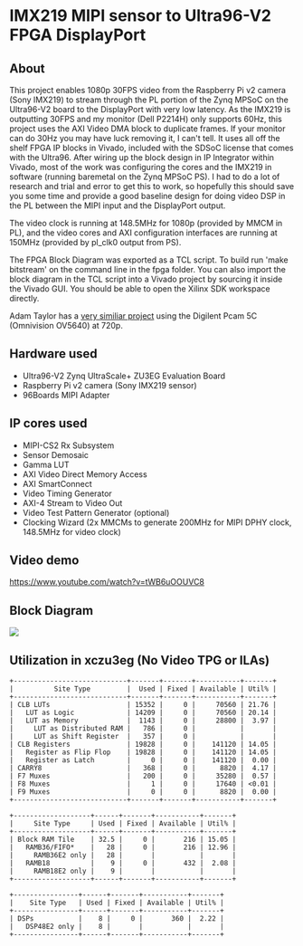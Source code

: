 # IMX219 MIPI sensor to Ultra96-V2 FPGA DisplayPort

## About
This project enables 1080p 30FPS video from the Raspberry Pi v2 camera (Sony IMX219) to stream through the PL portion of the Zynq MPSoC on the Ultra96-V2 board to the DisplayPort with very low latency. As the IMX219 is outputting 30FPS and my monitor (Dell P2214H) only supports 60Hz, this project uses the AXI Video DMA block to duplicate frames. If your monitor can do 30Hz you may have luck removing it, I can't tell. It uses all off the shelf FPGA IP blocks in Vivado, included with the SDSoC license that comes with the Ultra96. After wiring up the block design in IP Integrator within Vivado, most of the work was configuring the cores and the IMX219 in software (running baremetal on the Zynq MPSoC PS). I had to do a lot of research and trial and error to get this to work, so hopefully this should save you some time and provide a good baseline design for doing video DSP in the PL between the MIPI input and the DisplayPort output.

The video clock is running at 148.5MHz for 1080p (provided by MMCM in PL), and the video cores and AXI configuration interfaces are running at 150MHz (provided by pl_clk0 output from PS).

The FPGA Block Diagram was exported as a TCL script. To build run 'make bitstream' on the command line in the fpga folder. You can also import the block diagram in the TCL script into a Vivado project by sourcing it inside the Vivado GUI. You should be able to open the Xilinx SDK workspace directly.

Adam Taylor has a <a href="https://www.hackster.io/adam-taylor/mipi-procesing-with-ultra96-777721">very similiar project</a> using the Digilent Pcam 5C (Omnivision OV5640) at 720p.

## Hardware used
* Ultra96-V2 Zynq UltraScale+ ZU3EG Evaluation Board
* Raspberry Pi v2 camera (Sony IMX219 sensor)
* 96Boards MIPI Adapter

## IP cores used
* MIPI-CS2 Rx Subsystem
* Sensor Demosaic
* Gamma LUT
* AXI Video Direct Memory Access
* AXI SmartConnect
* Video Timing Generator
* AXI-4 Stream to Video Out
* Video Test Pattern Generator (optional)
* Clocking Wizard (2x MMCMs to generate 200MHz for MIPI DPHY clock, 148.5MHz for video clock)

## Video demo
https://www.youtube.com/watch?v=tWB6uOOUVC8

## Block Diagram
<img src="https://i.imgur.com/w5njlpG.png">

## Utilization in xczu3eg (No Video TPG or ILAs)
    +----------------------------+-------+-------+-----------+-------+
    |          Site Type         |  Used | Fixed | Available | Util% |
    +----------------------------+-------+-------+-----------+-------+
    | CLB LUTs                   | 15352 |     0 |     70560 | 21.76 |
    |   LUT as Logic             | 14209 |     0 |     70560 | 20.14 |
    |   LUT as Memory            |  1143 |     0 |     28800 |  3.97 |
    |     LUT as Distributed RAM |   786 |     0 |           |       |
    |     LUT as Shift Register  |   357 |     0 |           |       |
    | CLB Registers              | 19828 |     0 |    141120 | 14.05 |
    |   Register as Flip Flop    | 19828 |     0 |    141120 | 14.05 |
    |   Register as Latch        |     0 |     0 |    141120 |  0.00 |
    | CARRY8                     |   368 |     0 |      8820 |  4.17 |
    | F7 Muxes                   |   200 |     0 |     35280 |  0.57 |
    | F8 Muxes                   |     1 |     0 |     17640 | <0.01 |
    | F9 Muxes                   |     0 |     0 |      8820 |  0.00 |
    +----------------------------+-------+-------+-----------+-------+
    
    +-------------------+------+-------+-----------+-------+
    |     Site Type     | Used | Fixed | Available | Util% |
    +-------------------+------+-------+-----------+-------+
    | Block RAM Tile    | 32.5 |     0 |       216 | 15.05 |
    |   RAMB36/FIFO*    |   28 |     0 |       216 | 12.96 |
    |     RAMB36E2 only |   28 |       |           |       |
    |   RAMB18          |    9 |     0 |       432 |  2.08 |
    |     RAMB18E2 only |    9 |       |           |       |
    +-------------------+------+-------+-----------+-------+
    
    +----------------+------+-------+-----------+-------+
    |    Site Type   | Used | Fixed | Available | Util% |
    +----------------+------+-------+-----------+-------+
    | DSPs           |    8 |     0 |       360 |  2.22 |
    |   DSP48E2 only |    8 |       |           |       |
    +----------------+------+-------+-----------+-------+
